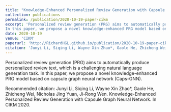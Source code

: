 ```yaml
---
title: "Knowledge-Enhanced Personalized Review Generation with Capsule Graph Neural Network"
collection: publications
permalink: /publication/2020-10-19-paper-cikm
excerpt: 'Personalized review generation (PRG) aims to automatically produce personalized review text, which is a challenging natural language generation task.
In this paper, we propose a novel knowledge-enhanced PRG model based on capsule graph neural network (Caps-GNN).. For more details, please click the title.'
date: 2020-10-19
venue: 'CIKM'
paperurl: 'http://RichardHGL.github.io/publication/2020-10-19-paper-cikm'
citation: 'Junyi Li, Siqing Li, Wayne Xin Zhao*, Gaole He, Zhicheng Wei, Nicholas Jing Yuan, Ji-Rong Wen. Knowledge-Enhanced Personalized Review Generation with Capsule Graph Neural Network. In CIKM 2020.'
---
```

Personalized review generation (PRG) aims to automatically produce personalized review text, which is a challenging natural language generation task.
In this paper, we propose a novel knowledge-enhanced PRG model based on capsule graph neural network (Caps-GNN).

Recommended citation: Junyi Li, Siqing Li, Wayne Xin Zhao*, Gaole He, Zhicheng Wei, Nicholas Jing Yuan, Ji-Rong Wen. Knowledge-Enhanced Personalized Review Generation with Capsule Graph Neural Network. In CIKM 2020.
